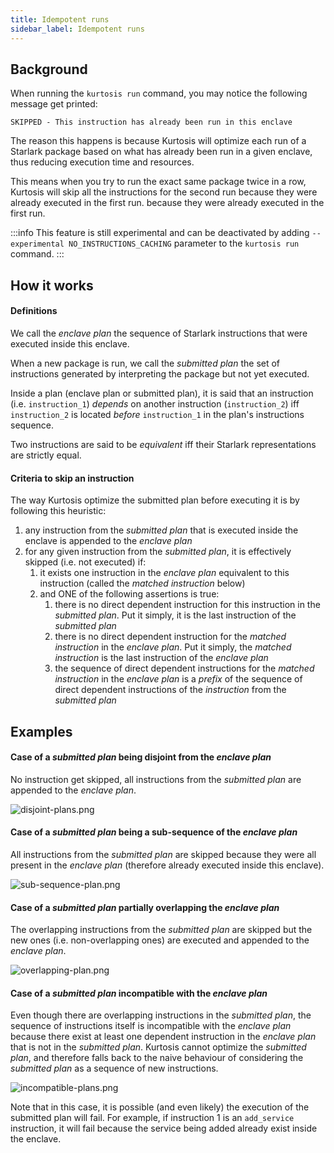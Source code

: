 ```yaml
---
title: Idempotent runs
sidebar_label: Idempotent runs
---
```


Background
----------

When running the `kurtosis run` command, you may notice the following message get printed:
```console
SKIPPED - This instruction has already been run in this enclave
```
The reason this happens is because Kurtosis will optimize each run of a Starlark package based on what has already been run in a given enclave, thus reducing execution time and resources.

This means when you try to run the exact same package twice in a row, Kurtosis will skip all the instructions for the second run because they were already executed in the first run.
because they were already executed in the first run. 

:::info
This feature is still experimental and can be deactivated by adding `--experimental NO_INSTRUCTIONS_CACHING` parameter 
to the `kurtosis run` command.
:::

How it works
------------

#### Definitions

We call the _enclave plan_ the sequence of Starlark instructions that were executed inside this enclave.

When a new package is run, we call the _submitted plan_ the set of instructions generated by interpreting the package but not yet executed.

Inside a plan (enclave plan or submitted plan), it is said that an instruction (i.e. `instruction_1`) _depends_ on 
another instruction (`instruction_2`) iff `instruction_2` is located _before_ `instruction_1` in the plan's instructions
sequence.

Two instructions are said to be _equivalent_ iff their Starlark representations are strictly equal.

#### Criteria to skip an instruction
The way Kurtosis optimize the submitted plan before executing it is by following this heuristic:

1. any instruction from the _submitted plan_ that is executed inside the enclave is appended to the _enclave plan_
1. for any given instruction from the _submitted plan_, it is effectively skipped (i.e. not executed) if:
   1. it exists one instruction in the *enclave plan* equivalent to this instruction (called the _matched instruction_ below)
   1. and ONE of the following assertions is true:
      1. there is no direct dependent instruction for this instruction in the _submitted plan_. Put it simply, it is the last instruction of the _submitted plan_
      1. there is no direct dependent instruction for the _matched instruction_ in the _enclave plan_. Put it simply, the _matched instruction_ is the last instruction of the _enclave plan_
      1. the sequence of direct dependent instructions for the _matched instruction_ in the _enclave plan_ is a _prefix_ of the sequence of direct dependent instructions of the _instruction_ from the _submitted plan_

Examples
--------

#### Case of a _submitted plan_ being disjoint from the _enclave plan_
No instruction get skipped, all instructions from the _submitted plan_ are appended to the _enclave plan_.

![disjoint-plans.png](/img/explanations/starlark-idempotent-run/disjoint-plans.png)

#### Case of a _submitted plan_ being a sub-sequence of the _enclave plan_
All instructions from the _submitted plan_ are skipped because they were all present in the _enclave plan_ (therefore 
already executed inside this enclave).

![sub-sequence-plan.png](/img/explanations/starlark-idempotent-run/sub-sequence-plan.png)

#### Case of a _submitted plan_ partially overlapping the _enclave plan_
The overlapping instructions from the _submitted plan_ are skipped but the new ones (i.e. non-overlapping ones) are
executed and appended to the _enclave plan_.

![overlapping-plan.png](/img/explanations/starlark-idempotent-run/overlapping-plan.png)

#### Case of a _submitted plan_ incompatible with the _enclave plan_
Even though there are overlapping instructions in the _submitted plan_, the sequence of instructions itself is 
incompatible with the _enclave plan_ because there exist at least one dependent instruction in the _enclave plan_ that 
is not in the _submitted plan_. Kurtosis cannot optimize the _submitted plan_, and therefore falls back to the naive
behaviour of considering the _submitted plan_ as a sequence of new instructions.

![incompatible-plans.png](/img/explanations/starlark-idempotent-run/incompatible-plans.png)

Note that in this case, it is possible (and even likely) the execution of the submitted plan will fail. For example, if 
instruction 1 is an `add_service` instruction, it will fail because the service being added already exist inside the 
enclave. 
